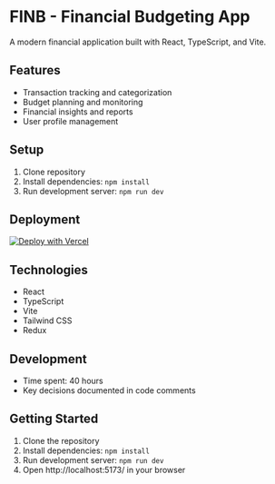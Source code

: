 # FINB - Financial Budgeting App

A modern financial application built with React, TypeScript, and Vite.

## Features
- Transaction tracking and categorization
- Budget planning and monitoring
- Financial insights and reports
- User profile management

## Setup
1. Clone repository
2. Install dependencies: `npm install`
3. Run development server: `npm run dev`

## Deployment
[![Deploy with Vercel](https://vercel.com/button)](https://vercel.com/new/git/external?repository-url=)

## Technologies
- React
- TypeScript
- Vite
- Tailwind CSS
- Redux

## Development
- Time spent: 40 hours
- Key decisions documented in code comments

## Getting Started

1. Clone the repository
2. Install dependencies: `npm install`
3. Run development server: `npm run dev`
4. Open http://localhost:5173/ in your browser
